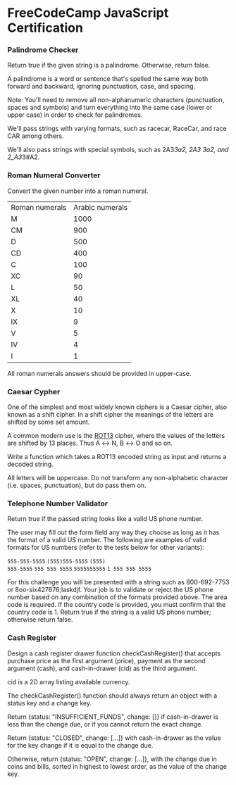 # FreeCodeCamp JavaScript Certification

### Palindrome Checker

Return true if the given string is a palindrome. Otherwise, return false.

A palindrome is a word or sentence that's spelled the same way both forward and backward, ignoring punctuation, case, and spacing.

Note: You'll need to remove all non-alphanumeric characters (punctuation, spaces and symbols) and turn everything into the same case (lower or upper case) in order to check for palindromes.

We'll pass strings with varying formats, such as racecar, RaceCar, and race CAR among others.

We'll also pass strings with special symbols, such as 2A3*3a2, 2A3 3a2, and 2_A3*3#A2.

### Roman Numeral Converter

Convert the given number into a roman numeral.<br>

<table>
<tr>
    <td>Roman numerals</td>	
    <td>Arabic numerals</td>
</tr>
<tr>
    <td>M</td>	
    <td>1000</td>
</tr>
<tr>
    <td>CM</td>	
    <td>900</td>
</tr>
<tr>
    <td>D</td>	
    <td>500</td>
</tr>
<tr>
    <td>CD</td>	
    <td>400</td>
</tr>
<tr>
    <td>C</td>	
    <td>100</td>
</tr>
<tr>
    <td>XC</td>	
    <td>90</td>
</tr>
<tr>
    <td>L</td>	
    <td>50</td>
</tr>
<tr>
    <td>XL</td>	
    <td>40</td>
</tr>
<tr>
    <td>X</td>	
    <td>10</td>
</tr>
<tr>
    <td>IX</td>	
    <td>9</td>
</tr>
<tr>
    <td>V</td>	
    <td>5</td>
</tr>
<tr>
    <td>IV</td>	
    <td>4</td>
</tr>
<tr>
    <td>I</td>	
    <td>1</td>
</tr>
</table>

All roman numerals answers should be provided in upper-case.

### Caesar Cypher

One of the simplest and most widely known ciphers is a Caesar cipher, also known as a shift cipher. In a shift cipher the meanings of the letters are shifted by some set amount.

A common modern use is the <a href="https://www.freecodecamp.org/news/how-to-code-the-caesar-cipher-an-introduction-to-basic-encryption-3bf77b4e19f7/">ROT13</a> cipher, where the values of the letters are shifted by 13 places. Thus A ↔ N, B ↔ O and so on.

Write a function which takes a ROT13 encoded string as input and returns a decoded string.

All letters will be uppercase. Do not transform any non-alphabetic character (i.e. spaces, punctuation), but do pass them on.

### Telephone Number Validator
Return true if the passed string looks like a valid US phone number.

The user may fill out the form field any way they choose as long as it has the format of a valid US number. The following are examples of valid formats for US numbers (refer to the tests below for other variants):

<code>555-555-5555</code>
<code>(555)555-5555</code>
<code>(555) 555-5555</code>
<code>555 555 5555</code>
<code>5555555555</code>
<code>1 555 555 5555</code>


For this challenge you will be presented with a string such as 800-692-7753 or 8oo-six427676;laskdjf. Your job is to validate or reject the US phone number based on any combination of the formats provided above. The area code is required. If the country code is provided, you must confirm that the country code is 1. Return true if the string is a valid US phone number; otherwise return false.

### Cash Register
Design a cash register drawer function checkCashRegister() that accepts purchase price as the first argument (price), payment as the second argument (cash), and cash-in-drawer (cid) as the third argument.

cid is a 2D array listing available currency.

The checkCashRegister() function should always return an object with a status key and a change key.

Return {status: "INSUFFICIENT_FUNDS", change: []} if cash-in-drawer is less than the change due, or if you cannot return the exact change.

Return {status: "CLOSED", change: [...]} with cash-in-drawer as the value for the key change if it is equal to the change due.

Otherwise, return {status: "OPEN", change: [...]}, with the change due in coins and bills, sorted in highest to lowest order, as the value of the change key.